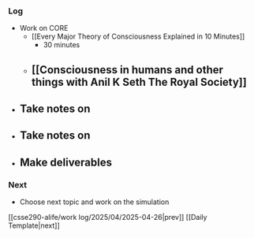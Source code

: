 ### Log
- Work on CORE
	- [[Every Major Theory of Consciousness Explained in 10 Minutes]]
		- 30 minutes
	- [[Consciousness in humans and other things with Anil K Seth  The Royal Society]]
		- 
- Take notes on 
	- 
- Take notes on
	- 
- Make deliverables
	- 
### Next
- Choose next topic and work on the simulation

[[csse290-alife/work log/2025/04/2025-04-26|prev]] [[Daily Template|next]]